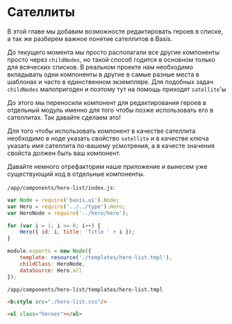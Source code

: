 # Сателлиты

В этой главе мы добавим возможносте редактировать героев в списке, а так же разберем важное понятие сателлитов в Basis.

До текущего момента мы просто располагали все другие компоненты просто через `childNodes`, но такой способ годится в основном только для всяческих списков. В реальном проекте нам необходимо вкладывать одни компоненты в другие в самые разные места в шаблонах и часто в единственном экземпляре. Для подобных задач `childNodes` малопригоден и поэтому тут на помощь приходят `satellite`'ы

До этого мы переносили компонент для редактирования героев в отдельный модуль именно для того чтобы позже использовать его в сателлитах. Так давайте сделаем это!

Для того чтобы использовать компонент в качестве сателлита необходимо в ноде указать свойство `satellite` и в качестве ключа указать имя сателлита по-вашему усмотрения, а в качесте значения свойста должен быть ваш компонент.

Давайте немного отрефакторим наше приложение и вынесем уже существующий код в отдельные компоненты.

`/app/components/hero-list/index.js`:
```js
var Node = require('basis.ui').Node;
var Hero = require('../../type').Hero;
var HeroNode = require('../hero/hero');

for (var i = 1; i <= 8; i++) {
	Hero({ id: i, title: 'Title ' + i });
}

module.exports = new Node({
	template: resource('./templates/hero-list.tmpl'),
	childClass: HeroNode,
	dataSource: Hero.all
});
```

`/app/components/hero-list/templates/hero-list.tmpl`
```html
<b:style src="./hero-list.css"/>

<ul class="heroes"></ul>
```
